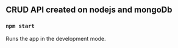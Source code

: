 ## CRUD API created on nodejs and mongoDb ###
### `npm start`

Runs the app in the development mode.